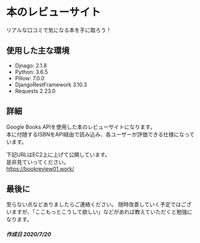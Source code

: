 # 本のレビューサイト
リアルな口コミで気になる本を手に取ろう！

## 使用した主な環境
- Djnago: 2.1.8
- Python: 3.6.5
- Pillow: 7.0.0
- DjangoRestFramework 3.10.3
- Requests 2.23.0

## 詳細

Google Books APIを使用した本のレビューサイトになります。<br>
本に付随するISBNをAPI経由で読み込み、各ユーザーが評価できる仕様になっています。<br>

下記URLはEC2上に上げて公開しています。<br>
是非見ていってください。<br>
https://bookreview01.work/

## 最後に
至らない点などありましたらご連絡ください。
随時改善していく予定ではございますが、「ここもっとこうして欲しい」などがあれば教えていただくと勉強になります。


##### 作成日 2020/7/20
